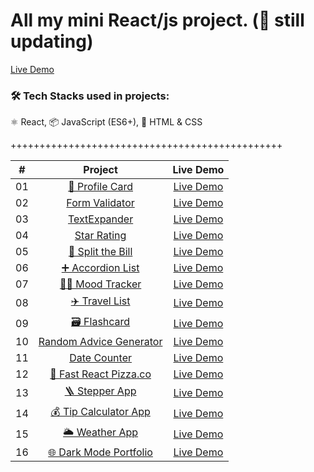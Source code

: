 # All my mini React/js project. (🚀 still updating)

[Live Demo](https://mini-assignments.vercel.app/)

### 🛠 Tech Stacks used in projects:

⚛️ React, 📦 JavaScript (ES6+), 🎨 HTML & CSS

+++++++++++++++++++++++++++++++++++++++++++++++

|  #  |                                                 Project                                                  |                           Live Demo                            |
| :-: | :------------------------------------------------------------------------------------------------------: | :------------------------------------------------------------: |
| 01  |        [🧬 Profile Card](https://github.com/naLeilan/miniAssignments/tree/main/Apps/ProfileCard)         |     [Live Demo](https://mini-assignments-ursg.vercel.app/)     |
| 02  |        [Form Validator](https://github.com/naLeilan/miniAssignments/tree/main/Apps/formValidator)        | [Live Demo](https://leilanSchmitz.com/projects/formValidator/) |
| 03  |         [TextExpander](https://github.com/naLeilan/miniAssignments/tree/main/Apps/TextExpander)          | [Live Demo](https://leilanSchmitz.com/projects/TextExpander/)  |
| 04  |          [Star Rating](https://github.com/naLeilan/miniAssignments/tree/main/Apps/StarsRating)           |  [Live Demo](https://leilanSchmitz.com/projects/StarRating/)   |
| 05  |    [💸 Split the Bill](https://github.com/LinSchmitz/miniAssignments/tree/main/Apps/split-The-Bills)     |     [Live Demo](https://mini-assignments-3zjv.vercel.app/)     |
| 06  |      [➕ Accordion List](https://github.com/naLeilan/miniAssignments/tree/main/Apps/accordionList)       |     [Live Demo](https://mini-assignments-tfof.vercel.app/)     |
| 07  |        [👧🏼 Mood Tracker](https://github.com/naLeilan/miniAssignments/tree/main/Apps/moodTracker)         |     [Live Demo](https://mini-assignments-5o7w.vercel.app/)     |
| 08  |         [✈️ Travel List](https://github.com/naLeilan/miniAssignments/tree/main/Apps/travelList)          |     [Live Demo](https://mini-assignments-uh6k.vercel.app/)     |
| 09  |           [🗃️ Flashcard](https://github.com/naLeilan/miniAssignments/tree/main/Apps/flashcard)           |     [Live Demo](https://mini-assignments-3fj8.vercel.app/)     |
| 10  |     [Random Advice Generator](https://github.com/naLeilan/miniAssignments/tree/main/Apps/getAdvice)      |   [Live Demo](https://leilanSchmitz.com/projects/getAdvice/)   |
| 11  |          [Date Counter](https://github.com/naLeilan/miniAssignments/tree/main/Apps/dateCounter)          |  [Live Demo](https://leilanSchmitz.com/projects/dateCounter/)  |
| 12  |     [🍕 Fast React Pizza.co](https://github.com/naLeilan/miniAssignments/tree/main/Apps/pizza-menu)      |     [Live Demo](https://mini-assignments-ywrt.vercel.app/)     |
| 13  |            [🪜 Stepper App](https://github.com/naLeilan/miniAssignments/tree/main/Apps/Steps)            |     [Live Demo](https://mini-assignments-u21r.vercel.app/)     |
| 14  |      [💰 Tip Calculator App](https://github.com/naLeilan/miniAssignments/tree/main/Apps/splitBill)       |   [Live Demo](https://leilanSchmitz.com/projects/splitbill/)   |
| 15  |         [🌥️ Weather App](https://github.com/naLeilan/miniAssignments/tree/main/Apps/weather-app)         |     [Live Demo](https://mini-assignments-y1pv.vercel.app/)     |
| 16  | [🌐 Dark Mode Portfolio](https://github.com/LinSchmitz/miniAssignments/tree/main/Apps/darkModePortfolio) |    [Live Demo](https://darkmodeportfolio-sch.netlify.app/)     |
